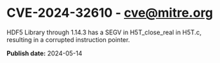 # CVE-2024-32610 - cve@mitre.org

HDF5 Library through 1.14.3 has a SEGV in H5T_close_real in H5T.c, resulting in a corrupted instruction pointer.

**Publish date:** 2024-05-14
